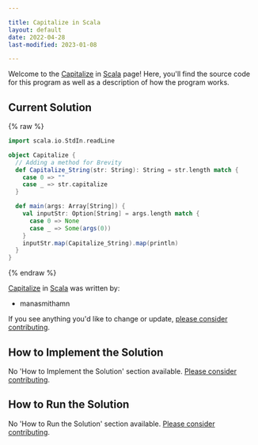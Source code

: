 ```yaml
---

title: Capitalize in Scala
layout: default
date: 2022-04-28
last-modified: 2023-01-08

---
```


Welcome to the [Capitalize](https://sampleprograms.io/projects/capitalize) in [Scala](https://sampleprograms.io/languages/scala) page! Here, you'll find the source code for this program as well as a description of how the program works.

## Current Solution

{% raw %}

```scala
import scala.io.StdIn.readLine

object Capitalize {
  // Adding a method for Brevity 
  def Capitalize_String(str: String): String = str.length match {
    case 0 => ""
    case _ => str.capitalize
  }

  def main(args: Array[String]) {
    val inputStr: Option[String] = args.length match {
      case 0 => None
      case _ => Some(args(0))
    }
    inputStr.map(Capitalize_String).map(println)
  }
}
```

{% endraw %}

[Capitalize](https://sampleprograms.io/projects/capitalize) in [Scala](https://sampleprograms.io/languages/scala) was written by:

- manasmithamn

If you see anything you'd like to change or update, [please consider contributing](https://github.com/TheRenegadeCoder/sample-programs).

## How to Implement the Solution

No 'How to Implement the Solution' section available. [Please consider contributing](https://github.com/TheRenegadeCoder/sample-programs-website).

## How to Run the Solution

No 'How to Run the Solution' section available. [Please consider contributing](https://github.com/TheRenegadeCoder/sample-programs-website).